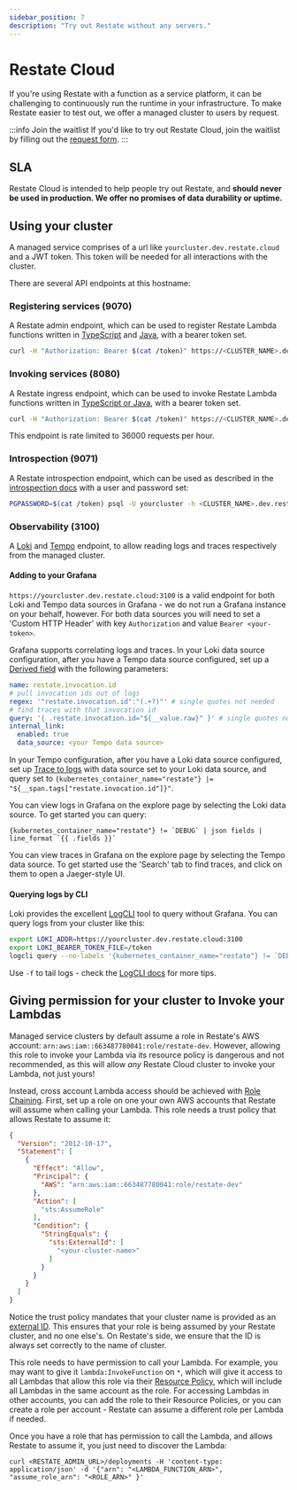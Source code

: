 ```yaml
---
sidebar_position: 7
description: "Try out Restate without any servers."
---
```


# Restate Cloud

If you're using Restate with a function as a service platform, it can be challenging to 
continuously run the runtime in your infrastructure. To make Restate easier to test out,
we offer a managed cluster to users by request. 

:::info Join the waitlist
If you'd like to try out Restate Cloud, join the waitlist by filling out the [request form](https://restate.dev/get-restate-cloud/).
:::

## SLA
Restate Cloud is intended to help people try out Restate, and **should never be used in
production. We offer no promises of data durability or uptime.**

## Using your cluster
A managed service comprises of a url like `yourcluster.dev.restate.cloud` and a JWT token. This
token will be needed for all interactions with the cluster.

There are several API endpoints at this hostname:

### Registering services (9070)
A Restate admin endpoint, which can be used to register Restate Lambda functions written in 
[TypeScript](/services/deployment/lambda/lambda-typescript#discovering-the-services-behind-the-lambda-endpoint) and [Java](/services/deployment/lambda/lambda-java#discovering-the-services-behind-the-lambda-endpoint),
with a bearer token set.

```bash
curl -H "Authorization: Bearer $(cat /token)" https://<CLUSTER_NAME>.dev.restate.cloud:9070/deployments -H 'content-type: application/json' -d '{"uri": "https://<LAMBDA_FUNCTION_ENDPOINT>/default/my-greeter", "additional_headers": {"x-api-key": "<YOUR_API_KEY>"} }'
```

### Invoking services (8080)
A Restate ingress endpoint, which can be used to invoke Restate Lambda functions written in
[TypeScript or Java](/services/deployment/lambda/lambda-typescript#send-requests),
with a bearer token set.
```bash
curl -H "Authorization: Bearer $(cat /token)" https://<CLUSTER_NAME>.dev.restate.cloud:8080/org.example.Greeter/MultiWord -H 'content-type: application/json' -d '{"name": "Pete"}'
```
This endpoint is rate limited to 36000 requests per hour.

### Introspection (9071)
A Restate introspection endpoint, which can be used as described in the
[introspection docs](/services/introspection) with a user and password set:
```bash
PGPASSWORD=$(cat /token) psql -U yourcluster -h <CLUSTER_NAME>.dev.restate.cloud -p 9071
```

### Observability (3100)
A [Loki](https://grafana.com/oss/loki/) and [Tempo](https://grafana.com/oss/tempo/) endpoint,
to allow reading logs and traces respectively from the managed cluster.

#### Adding to your Grafana
`https://yourcluster.dev.restate.cloud:3100` is a valid endpoint for both Loki
and Tempo data sources in Grafana - we do not run a Grafana instance on your behalf, however.
For both data sources you will need to set a 'Custom HTTP Header' with key `Authorization` and value `Bearer <your-token>`.

Grafana supports correlating logs and traces. In your Loki data source configuration, after you have a Tempo data source configured,
set up a [Derived field](https://grafana.com/docs/grafana/latest/datasources/loki/configure-loki-data-source/#derived-fields)
with the following parameters:
```yaml
name: restate.invocation.id
# pull invocation ids out of logs
regex: '"restate.invocation.id":"(.+?)"' # single quotes not needed
# find traces with that invocation id
query: '{ .restate.invocation.id="${__value.raw}" }' # single quotes not needed
internal_link:
  enabled: true
  data_source: <your Tempo data source>
```

In your Tempo configuration, after you have a Loki data source configured, set up 
[Trace to logs](https://grafana.com/docs/grafana/latest/datasources/tempo/#trace-to-logs) with data source set to your Loki data source,
and query set to `{kubernetes_container_name="restate"} |= "${__span.tags["restate.invocation.id"]}"`.

You can view logs in Grafana on the explore page by selecting the Loki data source. To get started you can query:
```logql
{kubernetes_container_name="restate"} != `DEBUG` | json fields | line_format `{{ .fields }}`
```

You can view traces in Grafana on the explore page by selecting the Tempo data source. To get started use the 'Search'
tab to find traces, and click on them to open a Jaeger-style UI.

#### Querying logs by CLI
Loki provides the excellent [LogCLI](https://grafana.com/docs/loki/latest/tools/logcli/) tool to query without Grafana.
You can query logs from your cluster like this:
```bash
export LOKI_ADDR=https://yourcluster.dev.restate.cloud:3100
export LOKI_BEARER_TOKEN_FILE=/token
logcli query --no-labels '{kubernetes_container_name="restate"} != `DEBUG` | json fields | line_format `{{.fields}}`'
```
Use `-f` to tail logs - check the [LogCLI docs](https://grafana.com/docs/loki/latest/tools/logcli/#logcli-query-command-reference)
for more tips.

## Giving permission for your cluster to Invoke your Lambdas
Managed service clusters by default assume a role in Restate's AWS account: `arn:aws:iam::663487780041:role/restate-dev`.
However, allowing this role to invoke your Lambda via its resource policy is dangerous and not recommended, as this will
allow *any* Restate Cloud cluster to invoke your Lambda, not just yours!

Instead, cross account Lambda access should be achieved with [Role Chaining](https://docs.aws.amazon.com/IAM/latest/UserGuide/id_roles_terms-and-concepts.html).
First, set up a role on one your own AWS accounts that Restate will assume when calling your Lambda. This role needs
a trust policy that allows Restate to assume it:
```json
{
  "Version": "2012-10-17",
  "Statement": [
    {
      "Effect": "Allow",
      "Principal": {
        "AWS": "arn:aws:iam::663487780041:role/restate-dev"
      },
      "Action": [
        "sts:AssumeRole"
      ],
      "Condition": {
        "StringEquals": {
          "sts:ExternalId": [
            "<your-cluster-name>"
          ]
        }
      }
    }
  ]
}
```
Notice the trust policy mandates that your cluster name is provided as an 
[external ID](https://docs.aws.amazon.com/IAM/latest/UserGuide/id_roles_create_for-user_externalid.html). This ensures
that your role is being assumed by your Restate cluster, and no one else's. On Restate's side, we ensure that the ID is
always set correctly to the name of cluster.

This role needs to have permission to call your Lambda. For example, you may want to give it `lambda:InvokeFunction` on `*`,
which will give it access to all Lambdas that allow this role via their 
[Resource Policy](https://docs.aws.amazon.com/lambda/latest/dg/access-control-resource-based.html), which will include
all Lambdas in the same account as the role. For accessing Lambdas in other accounts, you can add the role to their
Resource Policies, or you can create a role per account - Restate can assume a different role per Lambda if needed.

Once you have a role that has permission to call the Lambda, and allows Restate to assume it, you just need to discover
the Lambda:

```shell
curl <RESTATE_ADMIN_URL>/deployments -H 'content-type: application/json' -d '{"arn": "<LAMBDA_FUNCTION_ARN>", "assume_role_arn": "<ROLE_ARN>" }'
```
